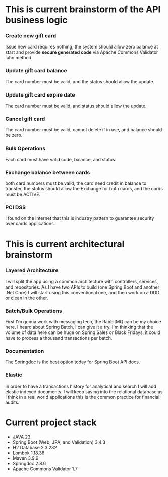 # This is current brainstorm of the API business logic

### Create new gift card
 Issue new card requires nothing, the system should allow zero balance at start and provide **secure generated code**
 via Apache Commons Validator luhn method.
### Update gift card balance
 The card number must be valid, and the status should allow the update.
### Update gift card expire date
 The card number must be valid, and status should allow the update.
### Cancel gift card
The card number must be valid, cannot delete if in use, and balance should be zero.
### Bulk Operations
Each card must have valid code, balance, and status.
### Exchange balance between cards
 both card numbers must be valid,
 the card need credit in balance to transfer,
 the status should allow the Exchange for both cards, and the cards must be ACTIVE.
### PCI DSS
 I found on the internet that this is industry pattern to guarantee security over cards applications.

# This is current architectural brainstorm

### Layered Architecture
 I will split the app using a common architecture with controllers, services, and repositories. As I have two
 APIs to build (one Spring Boot and another .Net Core) I will start using this conventional one, and then work
 on a DDD or clean in the other.

### Batch/Bulk Operations
 First I'm gonna work with messaging tech, the RabbitMQ can be my choice here. I heard about Spring Batch, I can give it
 a try. I'm thinking that the volume of data here can be huge on Spring Sales or Black Fridays, it could have to process
 a thousand transactions per batch.

### Documentation
 The Springdoc is the best option today for Spring Boot API docs.

### Elastic
 In order to have a transactions history for analytical and search I will add elastic indexed documents. I will keep 
 saving into the relational database as I think in a real world applications this is the common practice for financial 
 audits.
 

# Current project stack
 - JAVA 23
 - Spring Boot (Web, JPA, and Validation) 3.4.3
 - H2 Database 2.3.232
 - Lombok 1.18.36
 - Maven 3.9.9
 - Springdoc 2.8.6
 - Apache Commons Validator 1.7

